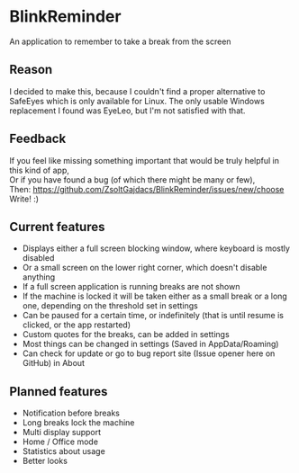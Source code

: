 # BlinkReminder
An application to remember to take a break from the screen

## Reason
I decided to make this, because I couldn't find a proper alternative to SafeEyes which is only available for Linux. The only usable Windows replacement I found was EyeLeo, but I'm not satisfied with that.

## Feedback
If you feel like missing something important that would be truly helpful in this kind of app,  
Or if you have found a bug (of which there might be many or few),  
Then: https://github.com/ZsoltGajdacs/BlinkReminder/issues/new/choose  
Write! :)

## Current features
* Displays either a full screen blocking window, where keyboard is mostly disabled
* Or a small screen on the lower right corner, which doesn't disable anything
* If a full screen application is running breaks are not shown
* If the machine is locked it will be taken either as a small break or a long one, depending on the threshold set in settings
* Can be paused for a certain time, or indefinitely (that is until resume is clicked, or the app restarted)
* Custom quotes for the breaks, can be added in settings
* Most things can be changed in settings (Saved in AppData/Roaming)
* Can check for update or go to bug report site (Issue opener here on GitHub) in About

## Planned features
* Notification before breaks
* Long breaks lock the machine
* Multi display support
* Home / Office mode
* Statistics about usage
* Better looks
